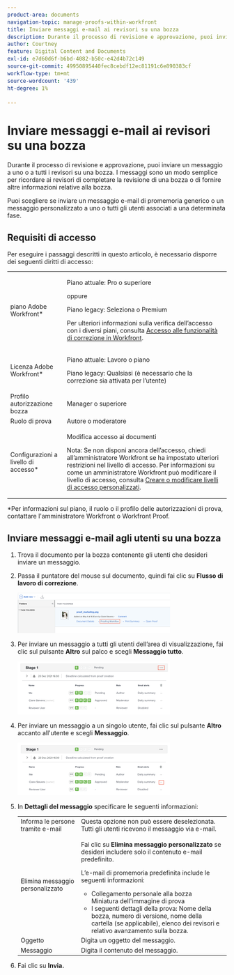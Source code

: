 ```yaml
---
product-area: documents
navigation-topic: manage-proofs-within-workfront
title: Inviare messaggi e-mail ai revisori su una bozza
description: Durante il processo di revisione e approvazione, puoi inviare un messaggio a uno o a tutti i revisori su una bozza. I messaggi sono un modo semplice per ricordare ai revisori di completare la revisione di una bozza o di fornire altre informazioni relative alla bozza.
author: Courtney
feature: Digital Content and Documents
exl-id: e7d60d6f-b6bd-4082-b50c-e42d4b72c149
source-git-commit: 49950895440fec8cebdf12ec81191c6e890383cf
workflow-type: tm+mt
source-wordcount: '439'
ht-degree: 1%

---
```


# Inviare messaggi e-mail ai revisori su una bozza

Durante il processo di revisione e approvazione, puoi inviare un messaggio a uno o a tutti i revisori su una bozza. I messaggi sono un modo semplice per ricordare ai revisori di completare la revisione di una bozza o di fornire altre informazioni relative alla bozza.

Puoi scegliere se inviare un messaggio e-mail di promemoria generico o un messaggio personalizzato a uno o tutti gli utenti associati a una determinata fase.

## Requisiti di accesso

Per eseguire i passaggi descritti in questo articolo, è necessario disporre dei seguenti diritti di accesso:

<table style="table-layout:auto"> 
 <col> 
 <col> 
 <tbody> 
  <tr> 
   <td role="rowheader">piano Adobe Workfront*</td> 
   <td> <p>Piano attuale: Pro o superiore</p> <p>oppure</p> <p>Piano legacy: Seleziona o Premium</p> <p>Per ulteriori informazioni sulla verifica dell’accesso con i diversi piani, consulta <a href="/help/quicksilver/administration-and-setup/manage-workfront/configure-proofing/access-to-proofing-functionality.md" class="MCXref xref">Accesso alle funzionalità di correzione in Workfront</a>.</p> </td> 
  </tr> 
  <tr> 
   <td role="rowheader">Licenza Adobe Workfront*</td> 
   <td> <p>Piano attuale: Lavoro o piano</p> <p>Piano legacy: Qualsiasi (è necessario che la correzione sia attivata per l’utente)</p> </td> 
  </tr> 
  <tr> 
   <td role="rowheader">Profilo autorizzazione bozza </td> 
   <td>Manager o superiore</td> 
  </tr> 
  <tr> 
   <td role="rowheader">Ruolo di prova</td> 
   <td>Autore o moderatore</td> 
  </tr> 
  <tr> 
   <td role="rowheader">Configurazioni a livello di accesso*</td> 
   <td> <p>Modifica accesso ai documenti</p> <p>Nota: Se non disponi ancora dell’accesso, chiedi all’amministratore Workfront se ha impostato ulteriori restrizioni nel livello di accesso. Per informazioni su come un amministratore Workfront può modificare il livello di accesso, consulta <a href="../../../administration-and-setup/add-users/configure-and-grant-access/create-modify-access-levels.md" class="MCXref xref">Creare o modificare livelli di accesso personalizzati</a>.</p> </td> 
  </tr> 
 </tbody> 
</table>

&#42;Per informazioni sul piano, il ruolo o il profilo delle autorizzazioni di prova, contattare l&#39;amministratore Workfront o Workfront Proof.

## Inviare messaggi e-mail agli utenti su una bozza

1. Trova il documento per la bozza contenente gli utenti che desideri inviare un messaggio.
1. Passa il puntatore del mouse sul documento, quindi fai clic su **Flusso di lavoro di correzione**.

   ![](assets/proof-workflow-doc-list-350x92.png)

1. Per inviare un messaggio a tutti gli utenti dell’area di visualizzazione, fai clic sul pulsante **Altro** sul palco e scegli **Messaggio tutto**.

   ![](assets/message-stage-350x122.png)

1. Per inviare un messaggio a un singolo utente, fai clic sul pulsante **Altro** accanto all&#39;utente e scegli **Messaggio**.

   ![](assets/message-user-350x121.png)

1. In **Dettagli del messaggio** specificare le seguenti informazioni:

   <table style="table-layout:auto"> 
    <col> 
    <col> 
    <tbody> 
     <tr> 
      <td role="rowheader">Informa le persone tramite e-mail</td> 
      <td>Questa opzione non può essere deselezionata. Tutti gli utenti ricevono il messaggio via e-mail.</td> 
     </tr> 
     <tr> 
      <td role="rowheader">Elimina messaggio personalizzato</td> 
      <td> <p>Fai clic su <strong>Elimina messaggio personalizzato</strong> se desideri includere solo il contenuto e-mail predefinito.</p> <p>L’e-mail di promemoria predefinita include le seguenti informazioni:</p> 
       <ul> 
        <li>Collegamento personale alla bozza<br>Miniatura dell'immagine di prova<br></li> 
        <li>I seguenti dettagli della prova: Nome della bozza, numero di versione, nome della cartella (se applicabile), elenco dei revisori e relativo avanzamento sulla bozza.</li> 
       </ul> </td> 
     </tr> 
     <tr> 
      <td role="rowheader">Oggetto</td> 
      <td>Digita un oggetto del messaggio.</td> 
     </tr> 
     <tr> 
      <td role="rowheader">Messaggio</td> 
      <td>Digita il contenuto del messaggio.</td> 
     </tr> 
    </tbody> 
   </table>

1. Fai clic su **Invia.**
